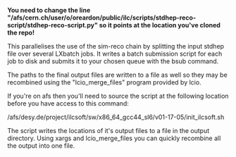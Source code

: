 <strong> You need to change the line "/afs/cern.ch/user/o/oreardon/public/ilc/scripts/stdhep-reco-script/stdhep-reco-script.py" so it points at the location you've cloned the repo! </strong>

This parallelises the use of the sim-reco chain by splitting the input stdhep file over several LXbatch jobs. It writes a batch submission script for each job to disk and submits it to your chosen queue with the bsub command.

The paths to the final output files are written to a file as well so they may be recombined using the "lcio_merge_files" program provided by lcio.

If you're on afs then you'll need to source the script at the following location before you have access to this command:

/afs/desy.de/project/ilcsoft/sw/x86_64_gcc44_sl6/v01-17-05/init_ilcsoft.sh

The script writes the locations of it's output files to a file in the output directory. Using xargs and lcio_merge_files you can quickly recombine all the output into one file.
